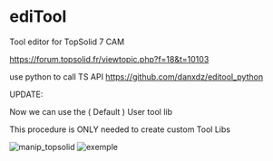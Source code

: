 # ediTool
Tool editor for TopSolid 7 CAM

https://forum.topsolid.fr/viewtopic.php?f=18&t=10103


use python to call TS API
https://github.com/danxdz/editool_python


UPDATE: 

Now we can use the ( Default ) User tool lib

This procedure is ONLY needed to create custom Tool Libs

![manip_topsolid](https://user-images.githubusercontent.com/4470150/201476189-6b85ce4f-0acf-4ef1-8da6-f9af7dd27e84.png)
![exemple](https://user-images.githubusercontent.com/4470150/201477451-16f93a40-f2ad-4d98-a582-9c295ef772a6.png)
